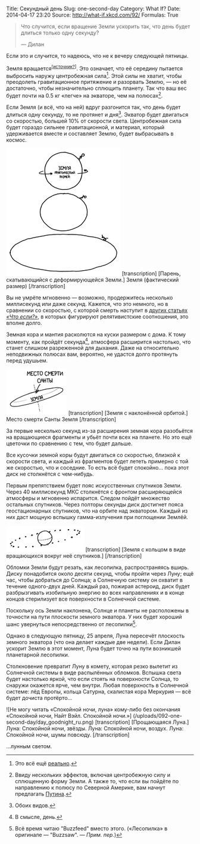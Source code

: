 Title: Секундный день
Slug: one-second-day
Category: What If?
Date: 2014-04-17 23:20
Source: http://what-if.xkcd.com/92/
Formulas: True

> Что случится, если вращение Земли ускорить так, что день будет длиться только одну секунду?
> 
> — Дилан

Если это и случится, то надеюсь, что не к вечеру следующей пятницы.

Земля вращается<sup>[[источник?](http://www.timecube.com/)]</sup>. Это означает, что её середину пытается выбросить наружу центробежная сила[^1]. Этой силы не хватит, чтобы преодолеть гравитационное притяжение и разорвать Землю, — но её достаточно, чтобы незначительно сплющить планету. Так что ваш вес будет почти на 0.5 кг «легче» на экваторе, чем на полюсах[^2].

[^1]: Это всё ещё [реально](http://xkcd.ru/123/).
[^2]: Ввиду нескольких эффектов, включая центробежную силу и сплющенную форму Земли. А также то, что если вы пойдёте по направлению к полюсу по Северной Америке, вам начнут предлагать [Путина](http://ru.wikipedia.org/wiki/Путин_(блюдо)).

Если Земля (и всё, что на ней) вдруг разгонится так, что день будет длиться одну секунду, то не протянет и дня[^3]. Экватор будет двигаться со скоростью, большей 10% от скорости света. Центробежная сила будет гораздо сильнее гравитационной, и материал, который удерживается вместе и составляет Землю, будет выбрасывать в космос.

[^3]: Обоих видов.

![Если лечь, когда это произойдёт, то из-за странностей геометрии конец наступит в кувырках через голову и через ноги.](/uploads/092-one-second-day/day_apart_ru.png)
[transcription]
[Парень, скатывающийся с деформирующейся Земли.]
Земля (фактический размер)
[/transcription]

Вы не умрёте мгновенно — возможно, продержитесь несколько миллисекунд или даже секунд. Кажется, что это немного, но в сравнении со скоростью, с которой смерть наступит в [других статьях _«Что если?»_](http://chtoes.li/page/relativistic-baseball), в которых фигурируют релятивистские соотношения, это вполне долго.

Земная кора и мантия расколются на куски размером с дома. К тому моменту, как пройдёт секунда[^4], атмосфера расширится настолько, что станет слишком разреженной для дыхания. Даже на относительно неподвижных полюсах вам, вероятно, не удастся долго протянуть перед удушьем.

[^4]: В смысле, день.

![Его смерть не имела к этому отношения: он утонул годами ранее из-за несчастного случая.](/uploads/092-one-second-day/day_polar_ru.png)
[transcription]
[Земля с наклонённой орбитой.]
Место смерти Санты
Земля
[/transcription]

За первые несколько секунд из-за расширения земная кора разобьётся на вращающиеся фрагменты и убьёт почти всех на планете. Но это ещё цветочки по сравнению с тем, что будет дальше.

Все кусочки земной коры будут двигаться со скоростью, близкой к скорости света, и каждый из фрагментов будет лететь примерно с той же скоростью, что и соседние. То есть всё будет спокойно… пока этот диск не столкнётся с чем-нибудь.

Первым препятствием будет пояс искусственных спутников Земли. Через 40 миллисекунд МКС столкнётся с фронтом расширяющейся атмосферы и мгновенно испарится. Следом пойдёт множество остальных спутников. Через полторы секунды диск достигнет пояса геостационарных спутников, что на орбите над экватором. Каждый из них даст мощную вспышку гамма-излучения при поглощении Землёй.

![Спутники сплетаются в настоящий Ловец Снов из передач Говарда Стерна.](/uploads/092-one-second-day/day_geo.png)
[transcription]
[Земля с кольцом в виде вращающихся вокруг неё спутников.]
[/transcription]

Обломки Земли будут резать, как лесопилка, распространяясь вширь. Диску понадобится около десяти секунд, чтобы пройти через Луну; ещё час, чтобы добраться до Солнца; а Солнечную систему он охватит в течение одного-двух дней. Каждый раз, пожирая астероид, диск будет разбрызгивать изобильную энергию во всех направлениях и в конце концов стерилизует все поверхности в Солнечной системе.

Поскольку ось Земли наклонена, Солнце и планеты не расположены в точности на пути плоскости земного экватора. У них будет хороший шанс увернуться непосредственно от лесопилки[^5].

[^5]: Всё время читаю "Buzzfeed" вместо этого. («Лесопилка» в оригинале — "Buzzsaw". — _Прим. пер._)

Однако в следующую пятницу, 25 апреля, Луна пересечёт плоскость земного экватора (что она делает каждые две недели). Если Дилан ускорит Землю в этот момент, Луна будет точно на пути возникшей планетарной лесопилки.

Столкновение превратит Луну в комету, которая резко вылетит из Солнечной системы в виде распылённых обломков. Вспышка света будет настолько яркой, что если стоять на поверхности Солнца, то снаружи окажется ярче, чем внутри. Любая поверхность в Солнечной системе: лёд Европы, кольца Сатурна, скалистая кора Меркурия — всё будет дочиста протёрто…

![Не могу читать «Спокойной ночи, луна» кому-либо без окончания «Спокойной ночи, Найт Вэйл. Спокойной ночи.»]
(/uploads/092-one-second-day/day_goodnight_ru.png)
[transcription]
[Прощающаяся Луна.]
Луна: Спокойной ночи, звёзды.
Луна: Спокойной ночи, воздух.
Луна: Спокойной ночи, шумы повсюду.
[/transcription]

…лунным светом.
